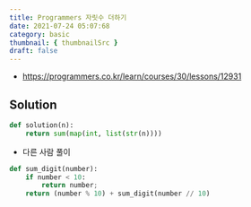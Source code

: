 ```yaml
---
title: Programmers 자릿수 더하기
date: 2021-07-24 05:07:68
category: basic
thumbnail: { thumbnailSrc }
draft: false
---
```


- https://programmers.co.kr/learn/courses/30/lessons/12931

## Solution

```py
def solution(n):
    return sum(map(int, list(str(n))))
```

- 다른 사람 풀이

```py
def sum_digit(number):
    if number < 10:
        return number;
    return (number % 10) + sum_digit(number // 10)
```

